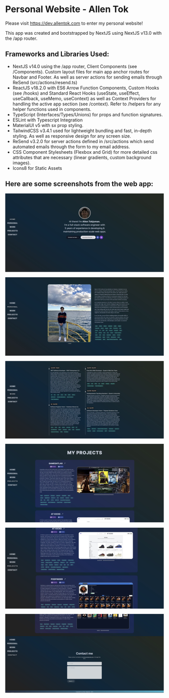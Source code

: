 # Personal Website - Allen Tok

Please visit https://dev.allentok.com to enter my personal website!

This app was created and bootstrapped by NextJS using NextJS v13.0 with the /app router.

## Frameworks and Libraries Used:

- NextJS v14.0 using the /app router, Client Components (see /Components). Custom layout files for main app anchor routes for Navbar and Footer. As well as server actions for sending emails through ReSend (src/actions/resend.ts)
- ReactJS v18.2.0 with ES6 Arrow Function Components, Custom Hooks (see /hooks) and Standard React Hooks (useState, useEffect, useCallback, useMemo, useContext) as well as Context Providers for handling the active app section (see /context). Refer to /helpers for any helper functions used in components.
- TypeScript (Interfaces/Types/Unions) for props and function signatures.
- ESLint with Typescript Integration
- MaterialUI v5 with sx prop styling.
- TailwindCSS v3.4.1 used for lightweight bundling and fast, in-depth styling. As well as responsive design for any screen size.
- ReSend v3.2.0 for server actions defined in /src/actions which send automated emails through the form to my email address. 
- CSS Component Stylesheets (Flexbox and Grid) for more detailed css attributes that are necessary (linear gradients, custom background images).
- Icons8 for Static Assets

## Here are some screenshots from the web app:

![ss2](liveimages/AT2.JPG)

![ss3](liveimages/AT3.JPG)

![ss4](liveimages/AT4.JPG)

![ss5](liveimages/AT5.JPG)

![ss6](liveimages/AT6.JPG)

![ss7](liveimages/AT7.JPG)

